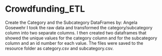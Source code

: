 # Crowdfunding_ETL

Create the Category and the Subcategory DataFrames
by: Angela Gosewehr
I took the raw data and transformed the category/subcategory column into two separate columns. I then created two dataframes that showed the unique values for the category column and for the subcategory column and an id number for each value. The files were saved to the resource folder as category.csv and subcategory.csv.